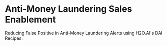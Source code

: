 # Anti-Money Laundering Sales Enablement

Reducing False Positive in Anti-Money Laundering Alerts using H2O.AI's DAI Recipes. 


